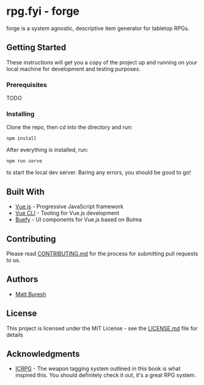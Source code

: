 # rpg.fyi - forge

forge is a system agnostic, descriptive item generator for tabletop RPGs.

## Getting Started

These instructions will get you a copy of the project up and running on your local machine for development and testing purposes.

### Prerequisites

TODO

### Installing

Clone the repo, then cd into the directory and run:

```
npm install
```

After everything is installed, run:

```
npm run serve
```

to start the local dev server. Baring any errors, you should be good to go!


## Built With

* [Vue.js](https://vuejs.org/) - Progressive JavaScript framework 
* [Vue CLI](https://cli.vuejs.org/) - Tooling for Vue.js development
* [Buefy](https://buefy.github.io/#/) - UI components for Vue.js based on Bulma

## Contributing

Please read [CONTRIBUTING.md](CONTRIBUTING.md) for the process for submitting pull requests to us.

## Authors

* [Matt Buresh](https://github.com/mattburesh)

## License

This project is licensed under the MIT License - see the [LICENSE.md](LICENSE.md) file for details

## Acknowledgments

* [ICRPG](https://www.icrpg.com/) - The weapon tagging system outlined in this book is what inspired this. You should definitely check it out, it's a great RPG system.

